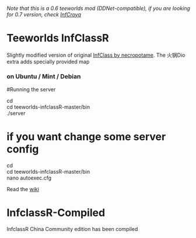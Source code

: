 ###### *Note that this is a 0.6 teeworlds mod (DDNet-compatible), if you are looking for 0.7 version, check [InfCroya](https://github.com/yavl/teeworlds-infcroya)*

# Teeworlds InfClassR
Slightly modified version of original [InfClass by necropotame](https://github.com/necropotame/teeworlds-infclass).
The 火锅Dio extra adds specially provided map

### on Ubuntu / Mint / Debian  

#Running the server  
  
cd  
cd teeworlds-infclassR-master/bin  
./server  

# if you want change some server config
cd  
cd teeworlds-infclassR-master/bin  
nano autoexec.cfg  

Read the [wiki](https://github.com/yavl/teeworlds-infclassR/wiki)


# InfclassR-Compiled
InfclassR China Community edition has been compiled
